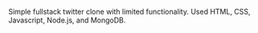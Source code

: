 Simple fullstack twitter clone with limited functionality. Used HTML, CSS,
Javascript, Node.js, and MongoDB.
